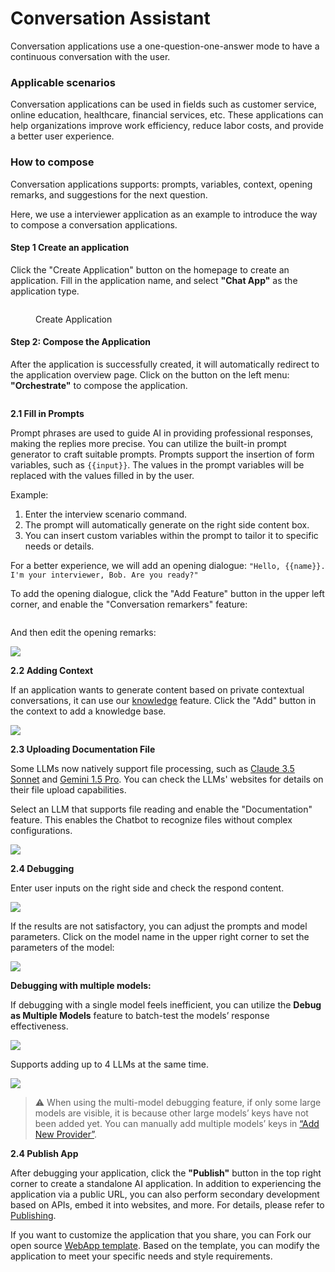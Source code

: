 # Conversation Assistant

Conversation applications use a one-question-one-answer mode to have a continuous conversation with the user.

### Applicable scenarios

Conversation applications can be used in fields such as customer service, online education, healthcare, financial services, etc. These applications can help organizations improve work efficiency, reduce labor costs, and provide a better user experience.

### How to compose

Conversation applications supports: prompts, variables, context, opening remarks, and suggestions for the next question.

Here, we use a interviewer application as an example to introduce the way to compose a conversation applications.

#### Step 1 Create an application

Click the "Create Application" button on the homepage to create an application. Fill in the application name, and select **"Chat App"** as the application type.

<figure><img src="https://assets-docs.dify.ai/img/en/application-orchestrate/ec579af36914d43f3b02fae246d83ced.webp" alt=""><figcaption><p>Create Application</p></figcaption></figure>

#### Step 2: Compose the Application

After the application is successfully created, it will automatically redirect to the application overview page. Click on the button on the left menu: **"Orchestrate"** to compose the application.

<figure><img src="https://assets-docs.dify.ai/img/en/application-orchestrate/462987770273f6747dffcd630306c983.webp" alt=""><figcaption></figcaption></figure>

**2.1 Fill in Prompts**

Prompt phrases are used to guide AI in providing professional responses, making the replies more precise. You can utilize the built-in prompt generator to craft suitable prompts. Prompts support the insertion of form variables, such as `{{input}}`. The values in the prompt variables will be replaced with the values filled in by the user.

Example:

1. Enter the interview scenario command.
2. The prompt will automatically generate on the right side content box.
3. You can insert custom variables within the prompt to tailor it to specific needs or details.

For a better experience, we will add an opening dialogue: `"Hello, {{name}}. I'm your interviewer, Bob. Are you ready?"`

To add the opening dialogue, click the "Add Feature" button in the upper left corner, and enable the "Conversation remarkers" feature:

<figure><img src="https://assets-docs.dify.ai/img/en/application-orchestrate/d5c6f07c517c0eeca9611d2add158fe6.webp" alt=""><figcaption></figcaption></figure>

And then edit the opening remarks:

![](https://assets-docs.dify.ai/img/en/application-orchestrate/92f7d07aaa4c86c9e8b59286af602635.webp)

**2.2 Adding Context**

If an application wants to generate content based on private contextual conversations, it can use our [knowledge](../knowledge-base/) feature. Click the "Add" button in the context to add a knowledge base.

![](https://assets-docs.dify.ai/img/en/application-orchestrate/729377b24c0e96977be70d52215c6053.webp)

**2.3 Uploading Documentation File**

Some LLMs now natively support file processing, such as [Claude 3.5 Sonnet](https://docs.anthropic.com/en/docs/build-with-claude/pdf-support) and [Gemini 1.5 Pro](https://ai.google.dev/api/files). You can check the LLMs' websites for details on their file upload capabilities.

Select an LLM that supports file reading and enable the "Documentation" feature. This enables the Chatbot to recognize files without complex configurations.

![](https://assets-docs.dify.ai/2024/11/823399d85e8ced5068dc9da4f693170e.png)


**2.4 Debugging**

Enter user inputs on the right side and check the respond content.

![](https://assets-docs.dify.ai/img/en/application-orchestrate/0a7d50796925831c52decc4eccc069a0.webp)

If the results are not satisfactory, you can adjust the prompts and model parameters. Click on the model name in the upper right corner to set the parameters of the model:

![](https://assets-docs.dify.ai/img/en/application-orchestrate/97051afb0f6a32ad77d8489eb734ffde.webp)

**Debugging with multiple models:**

If debugging with a single model feels inefficient, you can utilize the **Debug as Multiple Models** feature to batch-test the models’ response effectiveness.

![](https://assets-docs.dify.ai/img/en/application-orchestrate/aaba66d00033137b3e0affacab502a93.webp)

Supports adding up to 4 LLMs at the same time.

![](https://assets-docs.dify.ai/img/en/application-orchestrate/66eeff0b9f27dab3d0e5ad28273982ab.webp)

> ⚠️ When using the multi-model debugging feature, if only some large models are visible, it is because other large models’ keys have not been added yet. You can manually add multiple models’ keys in [“Add New Provider”](https://docs.dify.ai/guides/model-configuration/new-provider).

**2.4 Publish App**

After debugging your application, click the **"Publish"** button in the top right corner to create a standalone AI application. In addition to experiencing the application via a public URL, you can also perform secondary development based on APIs, embed it into websites, and more. For details, please refer to [Publishing](https://docs.dify.ai/guides/application-publishing).

If you want to customize the application that you share, you can Fork our open source [WebApp template](https://github.com/langgenius/webapp-conversation). Based on the template, you can modify the application to meet your specific needs and style requirements.
